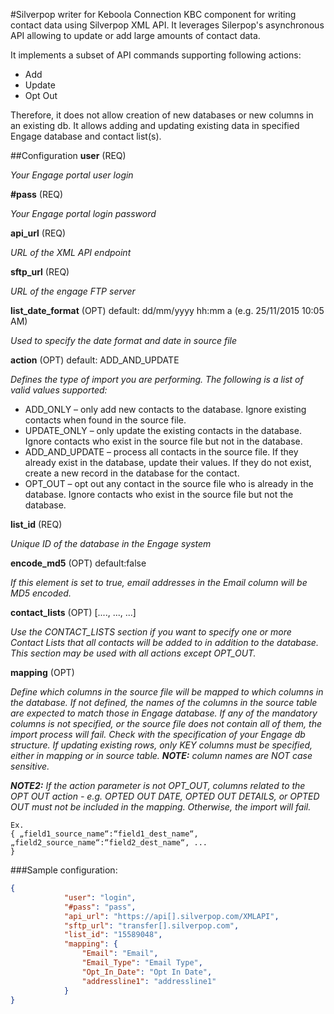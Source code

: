 #Silverpop writer for Keboola Connection
KBC component for writing contact data using Silverpop XML API. It leverages Silerpop's asynchronous API allowing to update or add large amounts of contact data. 

It implements a subset of API commands supporting following actions:
- Add
- Update
- Opt Out

Therefore, it does not allow creation of new databases or new columns in an existing db. It allows adding and updating existing data in specified Engage database and contact list(s).

##Configuration
**user** (REQ)

*Your Engage portal user login*

**#pass** (REQ)

*Your Engage portal login password*

**api_url** (REQ)

*URL of the XML API endpoint*

**sftp_url** (REQ)

*URL of the engage FTP server*

**list_date_format** (OPT) default: dd/mm/yyyy hh:mm a (e.g. 25/11/2015 10:05 AM)

*Used to specify the date format and date in source file*
	
**action**  (OPT) default: ADD_AND_UPDATE

*Defines the type of import you are performing. The following is
a list of valid values supported:*
- ADD_ONLY – only add new contacts to the database.
Ignore existing contacts when found in the source file.
- UPDATE_ONLY – only update the existing contacts in the
database. Ignore contacts who exist in the source file but
not in the database.
- ADD_AND_UPDATE – process all contacts in the source
file. If they already exist in the database, update their
values. If they do not exist, create a new record in the
database for the contact.
- OPT_OUT – opt out any contact in the source file who is
already in the database. Ignore contacts who exist in the
source file but not the database.

**list_id** (REQ)

*Unique ID of the database in the Engage system*
	
**encode_md5** (OPT) default:false

*If this element is set to true, email addresses in the Email column will be MD5 encoded.*
	
**contact_lists** (OPT) [...., ..., ...]

*Use the CONTACT_LISTS section if you want to specify one or more Contact Lists that all contacts will be added to in addition to the database. This section may be used with all actions except OPT_OUT.*
	
**mapping** (OPT) 

*Define which columns in the source file will be mapped to which columns in the database. If not defined, the names of the columns in the source table are expected to match those in Engage database. If any of the mandatory columns is not specified, or the source file does not contain all of them, the import process will fail. Check with the specification of your Engage db structure. If updating existing rows, only KEY columns must be specified, either in mapping or in source table. 
__NOTE:__ column names are NOT case sensitive.*

*__NOTE2:__ If the _action_ parameter is not _OPT_OUT_, columns related to the OPT OUT action - e.g. _OPTED OUT DATE_, _OPTED OUT DETAILS_, or _OPTED OUT_ must not be included in the mapping. Otherwise, the import will fail.*
```
Ex.
{ „field1_source_name“:“field1_dest_name“,
„field2_source_name“:“field2_dest_name“, ...
}
```

###Sample configuration:
```json
{
			"user": "login",
			"#pass": "pass",
			"api_url": "https://api[].silverpop.com/XMLAPI",
			"sftp_url": "transfer[].silverpop.com",
			"list_id": "15589048",
			"mapping": {
				"Email": "Email",
				"Email_Type": "Email Type",
				"Opt_In_Date": "Opt In Date",
				"addressline1": "addressline1"
			}
}
```
